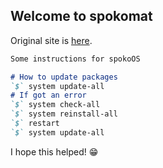 ## Welcome to spokomat

<link rel="shortcut icon" type="image/x-icon" href="favicon.ico">

Original site is [here](https://spokomat.pl).

```markdown
Some instructions for spokoOS

# How to update packages
`$` system update-all
# If got an error
`$` system check-all
`$` system reinstall-all
`$` restart
`$` system update-all
```
I hope this helped! 😁
